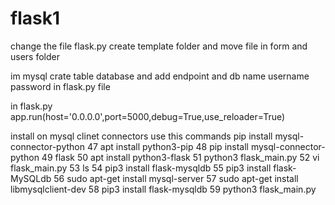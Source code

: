 # flask1
change the file flask.py 
create template folder and move file in form and users folder

im mysql crate table database and add endpoint and db name username password in flask.py file


in flask.py 
app.run(host='0.0.0.0',port=5000,debug=True,use_reloader=True)


install on mysql clinet connectors use this commands
pip install mysql-connector-python
   47  apt install python3-pip
   48  pip install mysql-connector-python
   49  flask
   50  apt install python3-flask
   51  python3 flask_main.py 
   52  vi flask_main.py 
   53  ls
   54  pip3 install flask-mysqldb
   55  pip3 install flask-MySQLdb
   56  sudo apt-get install mysql-server
   57  sudo apt-get install libmysqlclient-dev
   58  pip3 install flask-mysqldb
   59  python3 flask_main.py



